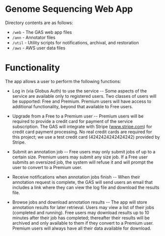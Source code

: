 # Genome Sequencing Web App

Directory contents are as follows:
* `/web` - The GAS web app files
* `/ann` - Annotator files
* `/util` - Utility scripts for notifications, archival, and restoration
* `/aws` - AWS user data files

# Functionality
The app allows a user to perform the following functions:

* Log in (via Globus Auth) to use the service -- Some aspects of the service are available only to registered users. Two classes of users will be supported: Free and Premium. Premium users will have access to additional functionality, beyond that available to Free users.

* Upgrade from a Free to a Premium user -- Premium users will be required to provide a credit card for payment of the service subscription. The GAS will integrate with Stripe (www.stripe.com) for credit card payment processing. No real credit cards are required for this project; we use a test credit card (4242424242424242) provided by Stripe.

* Submit an annotation job -- Free users may only submit jobs of up to a certain size. Premium users may submit any size job. If a Free user submits an oversized job, the system will refuse it and will prompt the user to convert to a Premium user.

* Receive notifications when annotation jobs finish -- When their annotation request is complete, the GAS will send users an email that includes a link where they can view the log file and download the results file.

* Browse jobs and download annotation results -- The app will store annotation results for later retrieval. Users may view a list of their jobs (completed and running). Free users may download results up to 10 minutes after their job has completed; thereafter their results will be archived and only available to them if they convert to a Premium user. Premium users will always have all their data available for download.
